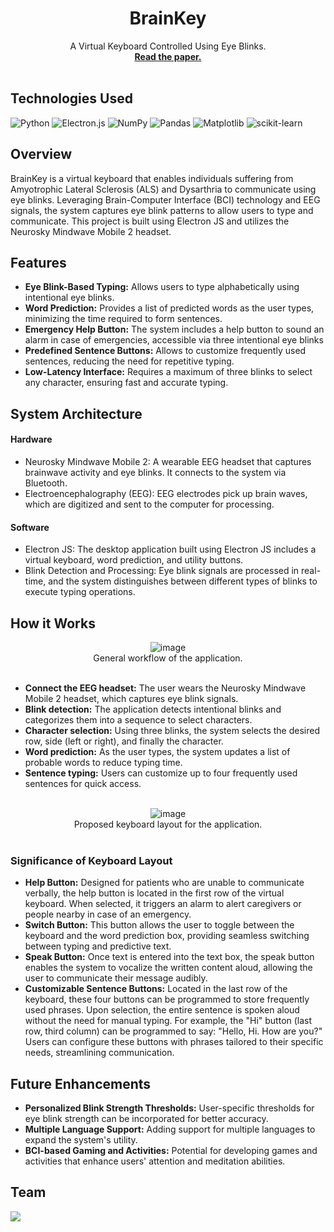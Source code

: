 <a id="readme-top"></a>

<div align="center">
  <h1 align="center">BrainKey</h1>
  <p align="center">
    A Virtual Keyboard Controlled Using Eye Blinks.
    <br />
    <a href="https://www.ijcrt.org/papers/IJCRT2103649.pdf"><strong>Read the paper.</strong></a>
    <br />
    <br />
  </p>
</div>

## Technologies Used
![Python](https://img.shields.io/badge/python-3670A0?style=for-the-badge&logo=python&logoColor=ffdd54)
![Electron.js](https://img.shields.io/badge/Electron-191970?style=for-the-badge&logo=Electron&logoColor=white)
![NumPy](https://img.shields.io/badge/numpy-%23013243.svg?style=for-the-badge&logo=numpy&logoColor=white)
![Pandas](https://img.shields.io/badge/pandas-%23150458.svg?style=for-the-badge&logo=pandas&logoColor=white)
![Matplotlib](https://img.shields.io/badge/Matplotlib-%23ffffff.svg?style=for-the-badge&logo=Matplotlib&logoColor=black)
![scikit-learn](https://img.shields.io/badge/scikit--learn-%23F7931E.svg?style=for-the-badge&logo=scikit-learn&logoColor=white)

## Overview
BrainKey is a virtual keyboard that enables individuals suffering from Amyotrophic Lateral Sclerosis (ALS) and Dysarthria to communicate using eye blinks. Leveraging Brain-Computer Interface (BCI) technology and EEG signals, the system captures eye blink patterns to allow users to type and communicate. This project is built using Electron JS and utilizes the Neurosky Mindwave Mobile 2 headset.

## Features
- **Eye Blink-Based Typing:** Allows users to type alphabetically using intentional eye blinks.
- **Word Prediction:** Provides a list of predicted words as the user types, minimizing the time required to form sentences.
- **Emergency Help Button:** The system includes a help button to sound an alarm in case of emergencies, accessible via three intentional eye blinks
- **Predefined Sentence Buttons:** Allows to customize frequently used sentences, reducing the need for repetitive typing.
- **Low-Latency Interface:** Requires a maximum of three blinks to select any character, ensuring fast and accurate typing.

## System Architecture
#### Hardware
  - Neurosky Mindwave Mobile 2: A wearable EEG headset that captures brainwave activity and eye blinks. It connects to the system via Bluetooth.
  - Electroencephalography (EEG): EEG electrodes pick up brain waves, which are digitized and sent to the computer for processing.
#### Software
  - Electron JS: The desktop application built using Electron JS includes a virtual keyboard, word prediction, and utility buttons.
  - Blink Detection and Processing: Eye blink signals are processed in real-time, and the system distinguishes between different types of blinks to execute typing operations.

## How it Works
<div align="center">
    <img alt="image" src="https://github.com/user-attachments/assets/cbd50b0e-76ff-4643-ae40-f04d26f1099e">
    <div>General workflow of the application.</div>
</div>
</br>

- **Connect the EEG headset:** The user wears the Neurosky Mindwave Mobile 2 headset, which captures eye blink signals.
- **Blink detection:** The application detects intentional blinks and categorizes them into a sequence to select characters.
- **Character selection:** Using three blinks, the system selects the desired row, side (left or right), and finally the character.
- **Word prediction:** As the user types, the system updates a list of probable words to reduce typing time.
- **Sentence typing:** Users can customize up to four frequently used sentences for quick access.
</br>
<div align="center">
    <img alt="image" src="https://github.com/user-attachments/assets/6ab27e19-ec83-4f00-a67a-11985e2c3f92">
    <div>Proposed keyboard layout for the application.</div>
</div>
</br>

### Significance of Keyboard Layout
- **Help Button:** Designed for patients who are unable to communicate verbally, the help button is located in the first row of the virtual keyboard. When selected, it triggers an alarm to alert caregivers or people nearby in case of an emergency.
- **Switch Button:** This button allows the user to toggle between the keyboard and the word prediction box, providing seamless switching between typing and predictive text.
- **Speak Button:** Once text is entered into the text box, the speak button enables the system to vocalize the written content aloud, allowing the user to communicate their message audibly.
- **Customizable Sentence Buttons:** Located in the last row of the keyboard, these four buttons can be programmed to store frequently used phrases. Upon selection, the entire sentence is spoken aloud without the need for manual typing. For example, the "Hi" button (last row, third column) can be programmed to say: "Hello, Hi. How are you?" Users can configure these buttons with phrases tailored to their specific needs, streamlining communication.

## Future Enhancements
- **Personalized Blink Strength Thresholds:** User-specific thresholds for eye blink strength can be incorporated for better accuracy.
- **Multiple Language Support:** Adding support for multiple languages to expand the system's utility.
- **BCI-based Gaming and Activities:** Potential for developing games and activities that enhance users' attention and meditation abilities.

## Team
<a href="https://github.com/ChiragBellara/BrainKey/graphs/contributors">
  <img src="https://contrib.rocks/image?repo=ChiragBellara/BrainKey" />
</a>
